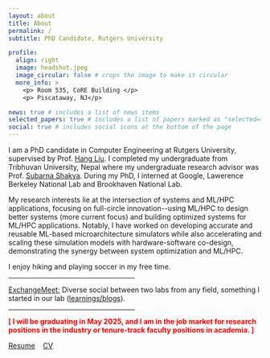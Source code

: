 ```yaml
---
layout: about
title: About
permalink: /
subtitle: PhD Candidate, Rutgers University

profile:
  align: right
  image: headshot.jpeg
  image_circular: false # crops the image to make it circular
  more_info: >
    <p> Room 535, CoRE Building </p>
    <p> Piscataway, NJ</p>

news: true # includes a list of news items
selected_papers: true # includes a list of papers marked as "selected={true}"
social: true # includes social icons at the bottom of the page
---
```


I am a PhD candidate in Computer Engineering at Rutgers University, supervised by Prof. [Hang Liu](https://asherliu.github.io/). I completed my undergraduate from Tribhuvan University, Nepal where my undergraduate research advisor was Prof. [Subarna Shakya](https://www.linkedin.com/in/prof-dr-subarna-shakya-0b636b54/). During my PhD, I interned at Google, Lawerence Berkeley National Lab and Brookhaven National Lab. 


My research interests lie at the intersection of systems and ML/HPC applications, focusing on full-circle innovation--using ML/HPC to design better systems (more current focus) and building optimized systems for ML/HPC applications. Notably, I have worked on developing accurate and reusable ML-based microarchitecture simulators while also accelerating and scaling these simulation models with hardware-software co-design, demonstrating the synergy between system optimization and ML/HPC.

I enjoy hiking and playing soccer in my free time.

<hr align="left" style="width:50%">

[ExchangeMeet:](/blog) Diverse social between two labs from any field, something I started in our lab ([learnings/blogs](/blog)).

<hr align="left" style="width:50%">

<b style='color:red;'>
[ I will be graduating in May 2025, and I am in the job market for research positions in the industry or tenure-track faculty positions in academia. ]
</b>

[Resume](/assets/pdf/santosh_cv.pdf) &nbsp;&nbsp; [CV](/assets/pdf/santosh_cv_academia.pdf) 




